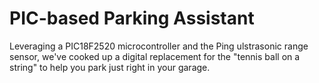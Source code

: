 # PIC-based Parking Assistant

Leveraging a PIC18F2520 microcontroller and the Ping ulstrasonic range sensor, we've cooked up a digital replacement for the "tennis ball on a string" to help you park just right in your garage.
